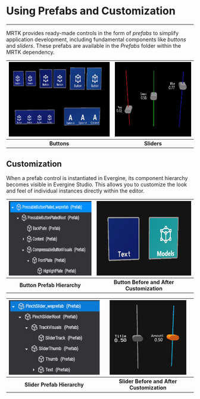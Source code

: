 # Using Prefabs and Customization
---
MRTK provides ready-made controls in the form of _prefabs_ to simplify application development, including fundamental components like _buttons_ and _sliders_. These prefabs are available in the _Prefabs_ folder within the MRTK dependency.

|<img alt="Buttons" src="images/buttons.png" height="200">|<img alt="Sliders" src="images/sliders.png" height="200">|
|:--:|:--:|
| **Buttons** | **Sliders** |

## Customization
When a prefab control is instantiated in Evergine, its component hierarchy becomes visible in Evergine Studio. This allows you to customize the look and feel of individual instances directly within the editor.

|<img alt="Button hierarchy" src="images/button_hierarchy.png" height="200">|<img alt="Button customization" src="images/button_customization.png" height="200">|
|:--:|:--:|
| **Button Prefab Hierarchy** | **Button Before and After Customization** |

|<img alt="Slider hierarchy" src="images/slider_hierarchy.png" height="200">|<img alt="Slider customization" src="images/slider_customization.png" height="200">|
|:--:|:--:|
| **Slider Prefab Hierarchy** | **Slider Before and After Customization** |